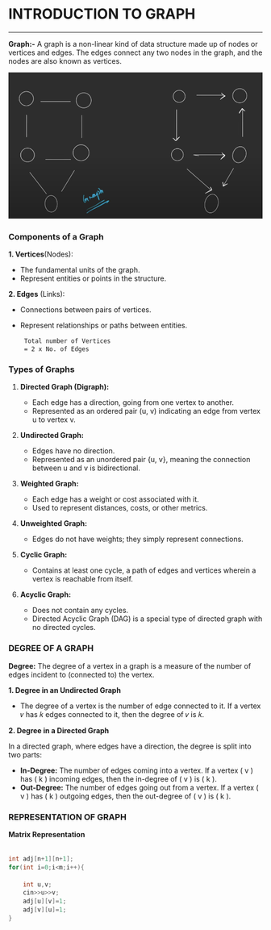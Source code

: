 # INTRODUCTION TO GRAPH

---

**Graph:-** A graph is a non-linear kind of data structure made up of nodes or vertices and edges. The edges connect any two nodes in the graph, and the nodes are also known as vertices.

![Alt text](./Images/image.png)

### Components of a Graph

**1. Vertices**(Nodes):

 - The fundamental units of the graph.
 - Represent entities or points in the structure.

**2. Edges** (Links):

 - Connections between pairs of vertices.
 - Represent relationships or paths between entities.

        Total number of Vertices
        = 2 x No. of Edges

### Types of Graphs

1. **Directed Graph (Digraph):**

   - Each edge has a direction, going from one vertex to another.
   - Represented as an ordered pair (u, v) indicating an edge from vertex u to vertex v.

2. **Undirected Graph:**

   - Edges have no direction.
   - Represented as an unordered pair {u, v}, meaning the connection between u and v is bidirectional.

3. **Weighted Graph:**
   - Each edge has a weight or cost associated with it.
   - Used to represent distances, costs, or other metrics.
4. **Unweighted Graph:**
   - Edges do not have weights; they simply represent connections.

5. **Cyclic Graph:**
   - Contains at least one cycle, a path of edges and vertices wherein a vertex is reachable from itself.

6. **Acyclic Graph:**
   - Does not contain any cycles.
   - Directed Acyclic Graph (DAG) is a special type of directed graph with no directed cycles.


### DEGREE OF A GRAPH

**Degree:** The degree of a vertex in a graph is a measure of the number of edges incident to (connected to) the vertex. 

**1. Degree in an Undirected Graph**
  
- The degree of a vertex is the number of edge connected to it. If a vertex 𝑣 has 𝑘 edges connected to it, then the degree of 𝑣 is 𝑘.

**2. Degree in a Directed Graph**

In a directed graph, where edges have a direction, the degree is split into two parts:

- **In-Degree:** The number of edges coming into a vertex. If a vertex \( v \) has \( k \) incoming edges, then the in-degree of \( v \) is \( k \).
- **Out-Degree:** The number of edges going out from a vertex. If a vertex \( v \) has \( k \) outgoing edges, then the out-degree of \( v \) is \( k \).


### REPRESENTATION OF GRAPH

**Matrix Representation**

```cpp

int adj[n+1][n+1];
for(int i=0;i<m;i++){

    int u,v;
    cin>>u>>v;
    adj[u][v]=1;
    adj[v][u]=1;
}

```
